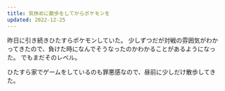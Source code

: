 ```yaml
---
title: 気休めに散歩をしてからポケモンを
updated: 2022-12-25
---
```


昨日に引き続きひたすらポケモンしていた。
少しずつだが対戦の雰囲気がわかってきたので、負けた時になんでそうなったのかわかることがあるようになった。
でもまだそのレベル。

ひたすら家でゲームをしているのも罪悪感なので、昼前に少しだけ散歩してきた。
